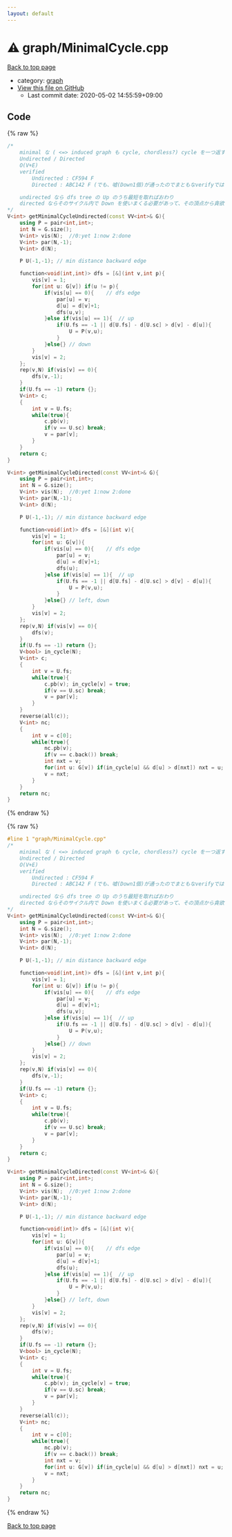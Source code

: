 ```yaml
---
layout: default
---
```


<!-- mathjax config similar to math.stackexchange -->
<script type="text/javascript" async
  src="https://cdnjs.cloudflare.com/ajax/libs/mathjax/2.7.5/MathJax.js?config=TeX-MML-AM_CHTML">
</script>
<script type="text/x-mathjax-config">
  MathJax.Hub.Config({
    TeX: { equationNumbers: { autoNumber: "AMS" }},
    tex2jax: {
      inlineMath: [ ['$','$'] ],
      processEscapes: true
    },
    "HTML-CSS": { matchFontHeight: false },
    displayAlign: "left",
    displayIndent: "2em"
  });
</script>

<script type="text/javascript" src="https://cdnjs.cloudflare.com/ajax/libs/jquery/3.4.1/jquery.min.js"></script>
<script src="https://cdn.jsdelivr.net/npm/jquery-balloon-js@1.1.2/jquery.balloon.min.js" integrity="sha256-ZEYs9VrgAeNuPvs15E39OsyOJaIkXEEt10fzxJ20+2I=" crossorigin="anonymous"></script>
<script type="text/javascript" src="../../assets/js/copy-button.js"></script>
<link rel="stylesheet" href="../../assets/css/copy-button.css" />


# :warning: graph/MinimalCycle.cpp

<a href="../../index.html">Back to top page</a>

* category: <a href="../../index.html#f8b0b924ebd7046dbfa85a856e4682c8">graph</a>
* <a href="{{ site.github.repository_url }}/blob/master/graph/MinimalCycle.cpp">View this file on GitHub</a>
    - Last commit date: 2020-05-02 14:55:59+09:00




## Code

<a id="unbundled"></a>
{% raw %}
```cpp
/*
    minimal な ( <=> induced graph も cycle, chordless?) cycle を一つ返す、なければ {}
    Undirected / Directed
    O(V+E)
    verified
        Undirected : CF594 F
        Directed : ABC142 F (でも、嘘(Down1個)が通ったのでまともなverifyではない・・・)

    undirected なら dfs tree の Up のうち最短を取ればおわり
    directed ならそのサイクル内で Down を使いまくる必要があって、その頂点から貪欲に最長を取ればいい
*/
V<int> getMinimalCycleUndirected(const VV<int>& G){
	using P = pair<int,int>;
	int N = G.size();
	V<int> vis(N);	//0:yet 1:now 2:done
	V<int> par(N,-1);
	V<int> d(N);

	P U(-1,-1);	// min distance backward edge

	function<void(int,int)> dfs = [&](int v,int p){
		vis[v] = 1;
		for(int u: G[v]) if(u != p){
			if(vis[u] == 0){	// dfs edge
				par[u] = v;
				d[u] = d[v]+1;
				dfs(u,v);
			}else if(vis[u] == 1){	// up
				if(U.fs == -1 || d[U.fs] - d[U.sc] > d[v] - d[u]){
					U = P(v,u);
				}
			}else{}	// down
		}
		vis[v] = 2;
	};
	rep(v,N) if(vis[v] == 0){
		dfs(v,-1);
	}
	if(U.fs == -1) return {};
	V<int> c;
	{
		int v = U.fs;
		while(true){
			c.pb(v);
			if(v == U.sc) break;
			v = par[v];
		}
	}
	return c;
}

V<int> getMinimalCycleDirected(const VV<int>& G){
	using P = pair<int,int>;
	int N = G.size();
	V<int> vis(N);	//0:yet 1:now 2:done
	V<int> par(N,-1);
	V<int> d(N);

	P U(-1,-1);	// min distance backward edge

	function<void(int)> dfs = [&](int v){
		vis[v] = 1;
		for(int u: G[v]){
			if(vis[u] == 0){	// dfs edge
				par[u] = v;
				d[u] = d[v]+1;
				dfs(u);
			}else if(vis[u] == 1){	// up
				if(U.fs == -1 || d[U.fs] - d[U.sc] > d[v] - d[u]){
					U = P(v,u);
				}
			}else{}	// left, down
		}
		vis[v] = 2;
	};
	rep(v,N) if(vis[v] == 0){
		dfs(v);
	}
	if(U.fs == -1) return {};
	V<bool> in_cycle(N);
	V<int> c;
	{
		int v = U.fs;
		while(true){
			c.pb(v); in_cycle[v] = true;
			if(v == U.sc) break;
			v = par[v];
		}
	}
	reverse(all(c));
	V<int> nc;
	{
		int v = c[0];
		while(true){
			nc.pb(v);
			if(v == c.back()) break;
			int nxt = v;
			for(int u: G[v]) if(in_cycle[u] && d[u] > d[nxt]) nxt = u;
			v = nxt;
		}
	}
	return nc;
}

```
{% endraw %}

<a id="bundled"></a>
{% raw %}
```cpp
#line 1 "graph/MinimalCycle.cpp"
/*
    minimal な ( <=> induced graph も cycle, chordless?) cycle を一つ返す、なければ {}
    Undirected / Directed
    O(V+E)
    verified
        Undirected : CF594 F
        Directed : ABC142 F (でも、嘘(Down1個)が通ったのでまともなverifyではない・・・)

    undirected なら dfs tree の Up のうち最短を取ればおわり
    directed ならそのサイクル内で Down を使いまくる必要があって、その頂点から貪欲に最長を取ればいい
*/
V<int> getMinimalCycleUndirected(const VV<int>& G){
	using P = pair<int,int>;
	int N = G.size();
	V<int> vis(N);	//0:yet 1:now 2:done
	V<int> par(N,-1);
	V<int> d(N);

	P U(-1,-1);	// min distance backward edge

	function<void(int,int)> dfs = [&](int v,int p){
		vis[v] = 1;
		for(int u: G[v]) if(u != p){
			if(vis[u] == 0){	// dfs edge
				par[u] = v;
				d[u] = d[v]+1;
				dfs(u,v);
			}else if(vis[u] == 1){	// up
				if(U.fs == -1 || d[U.fs] - d[U.sc] > d[v] - d[u]){
					U = P(v,u);
				}
			}else{}	// down
		}
		vis[v] = 2;
	};
	rep(v,N) if(vis[v] == 0){
		dfs(v,-1);
	}
	if(U.fs == -1) return {};
	V<int> c;
	{
		int v = U.fs;
		while(true){
			c.pb(v);
			if(v == U.sc) break;
			v = par[v];
		}
	}
	return c;
}

V<int> getMinimalCycleDirected(const VV<int>& G){
	using P = pair<int,int>;
	int N = G.size();
	V<int> vis(N);	//0:yet 1:now 2:done
	V<int> par(N,-1);
	V<int> d(N);

	P U(-1,-1);	// min distance backward edge

	function<void(int)> dfs = [&](int v){
		vis[v] = 1;
		for(int u: G[v]){
			if(vis[u] == 0){	// dfs edge
				par[u] = v;
				d[u] = d[v]+1;
				dfs(u);
			}else if(vis[u] == 1){	// up
				if(U.fs == -1 || d[U.fs] - d[U.sc] > d[v] - d[u]){
					U = P(v,u);
				}
			}else{}	// left, down
		}
		vis[v] = 2;
	};
	rep(v,N) if(vis[v] == 0){
		dfs(v);
	}
	if(U.fs == -1) return {};
	V<bool> in_cycle(N);
	V<int> c;
	{
		int v = U.fs;
		while(true){
			c.pb(v); in_cycle[v] = true;
			if(v == U.sc) break;
			v = par[v];
		}
	}
	reverse(all(c));
	V<int> nc;
	{
		int v = c[0];
		while(true){
			nc.pb(v);
			if(v == c.back()) break;
			int nxt = v;
			for(int u: G[v]) if(in_cycle[u] && d[u] > d[nxt]) nxt = u;
			v = nxt;
		}
	}
	return nc;
}

```
{% endraw %}

<a href="../../index.html">Back to top page</a>

